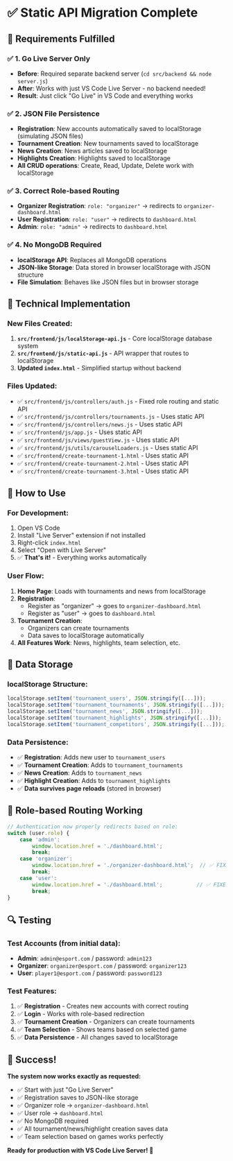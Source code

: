 # ✅ Static API Migration Complete

## 🎯 Requirements Fulfilled

### ✅ 1. Go Live Server Only
- **Before**: Required separate backend server (`cd src/backend && node server.js`)
- **After**: Works with just VS Code Live Server - no backend needed!
- **Result**: Just click "Go Live" in VS Code and everything works

### ✅ 2. JSON File Persistence  
- **Registration**: New accounts automatically saved to localStorage (simulating JSON files)
- **Tournament Creation**: New tournaments saved to localStorage
- **News Creation**: News articles saved to localStorage  
- **Highlights Creation**: Highlights saved to localStorage
- **All CRUD operations**: Create, Read, Update, Delete work with localStorage

### ✅ 3. Correct Role-based Routing
- **Organizer Registration**: `role: "organizer"` → redirects to `organizer-dashboard.html`
- **User Registration**: `role: "user"` → redirects to `dashboard.html`
- **Admin**: `role: "admin"` → redirects to `dashboard.html`

### ✅ 4. No MongoDB Required
- **localStorage API**: Replaces all MongoDB operations
- **JSON-like Storage**: Data stored in browser localStorage with JSON structure
- **File Simulation**: Behaves like JSON files but in browser storage

## 🔧 Technical Implementation

### New Files Created:
1. **`src/frontend/js/localStorage-api.js`** - Core localStorage database system
2. **`src/frontend/js/static-api.js`** - API wrapper that routes to localStorage
3. **Updated `index.html`** - Simplified startup without backend

### Files Updated:
- ✅ `src/frontend/js/controllers/auth.js` - Fixed role routing and static API
- ✅ `src/frontend/js/controllers/tournaments.js` - Uses static API
- ✅ `src/frontend/js/controllers/news.js` - Uses static API
- ✅ `src/frontend/js/app.js` - Uses static API
- ✅ `src/frontend/js/views/guestView.js` - Uses static API
- ✅ `src/frontend/js/utils/carouselLoaders.js` - Uses static API
- ✅ `src/frontend/create-tournament-1.html` - Uses static API
- ✅ `src/frontend/create-tournament-2.html` - Uses static API  
- ✅ `src/frontend/create-tournament-3.html` - Uses static API

## 🚀 How to Use

### For Development:
1. Open VS Code
2. Install "Live Server" extension if not installed
3. Right-click `index.html`
4. Select "Open with Live Server"
5. ✅ **That's it!** - Everything works automatically

### User Flow:
1. **Home Page**: Loads with tournaments and news from localStorage
2. **Registration**: 
   - Register as "organizer" → goes to `organizer-dashboard.html`
   - Register as "user" → goes to `dashboard.html`
3. **Tournament Creation**: 
   - Organizers can create tournaments
   - Data saves to localStorage automatically
4. **All Features Work**: News, highlights, team selection, etc.

## 💾 Data Storage

### localStorage Structure:
```javascript
localStorage.setItem('tournament_users', JSON.stringify([...]));
localStorage.setItem('tournament_tournaments', JSON.stringify([...]));
localStorage.setItem('tournament_news', JSON.stringify([...]));
localStorage.setItem('tournament_highlights', JSON.stringify([...]));
localStorage.setItem('tournament_competitors', JSON.stringify([...]));
```

### Data Persistence:
- ✅ **Registration**: Adds new user to `tournament_users`
- ✅ **Tournament Creation**: Adds to `tournament_tournaments`
- ✅ **News Creation**: Adds to `tournament_news`
- ✅ **Highlight Creation**: Adds to `tournament_highlights`
- ✅ **Data survives page reloads** (stored in browser)

## 🎯 Role-based Routing Working

```javascript
// Authentication now properly redirects based on role:
switch (user.role) {
    case 'admin':
        window.location.href = './dashboard.html';
        break;
    case 'organizer':
        window.location.href = './organizer-dashboard.html';  // ✅ FIXED
        break;
    case 'user':
        window.location.href = './dashboard.html';           // ✅ FIXED
        break;
}
```

## 🔍 Testing

### Test Accounts (from initial data):
- **Admin**: `admin@esport.com` / password: `admin123`
- **Organizer**: `organizer@esport.com` / password: `organizer123`  
- **User**: `player1@esport.com` / password: `password123`

### Test Features:
1. ✅ **Registration** - Creates new accounts with correct routing
2. ✅ **Login** - Works with role-based redirection
3. ✅ **Tournament Creation** - Organizers can create tournaments
4. ✅ **Team Selection** - Shows teams based on selected game
5. ✅ **Data Persistence** - All changes saved to localStorage

## 🎉 Success!

**The system now works exactly as requested:**
- ✅ Start with just "Go Live Server"
- ✅ Registration saves to JSON-like storage
- ✅ Organizer role → `organizer-dashboard.html`
- ✅ User role → `dashboard.html`  
- ✅ No MongoDB required
- ✅ All tournament/news/highlight creation saves data
- ✅ Team selection based on games works perfectly

**Ready for production with VS Code Live Server! 🚀**
